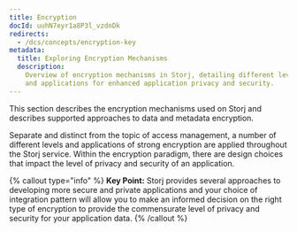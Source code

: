 ```yaml
---
title: Encryption
docId: uuhN7eyr1a8P3l_vzdnDk
redirects:
  - /dcs/concepts/encryption-key
metadata:
  title: Exploring Encryption Mechanisms
  description:
    Overview of encryption mechanisms in Storj, detailing different levels
    and applications for enhanced application privacy and security.
---
```


This section describes the encryption mechanisms used on Storj and describes supported approaches to data and metadata encryption.

Separate and distinct from the topic of access management, a number of different levels and applications of strong encryption are applied throughout the Storj service. Within the encryption paradigm, there are design choices that impact the level of privacy and security of an application.

{% callout type="info"  %}
**Key Point:** Storj provides several approaches to developing more secure and private applications and your choice of integration pattern will allow you to make an informed decision on the right type of encryption to provide the commensurate level of privacy and security for your application data.
{% /callout %}
